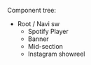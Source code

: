 Component tree:
* Root / Navi sw
  * Spotify Player
  * Banner
  * Mid-section
  * Instagram showreel